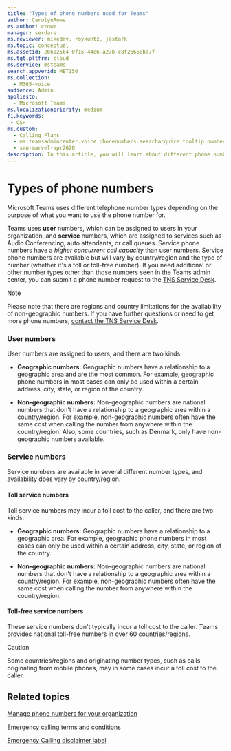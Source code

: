 ```yaml
---
title: "Types of phone numbers used for Teams"
author: CarolynRowe
ms.author: crowe
manager: serdars
ms.reviewer: mikedav, roykuntz, jastark
ms.topic: conceptual
ms.assetid: 26602564-0f15-44e6-a27b-c8f26668ba7f
ms.tgt.pltfrm: cloud
ms.service: msteams
search.appverid: MET150
ms.collection: 
  - M365-voice
audience: Admin
appliesto: 
  - Microsoft Teams
ms.localizationpriority: medium
f1.keywords: 
 - CSH
ms.custom: 
  - Calling Plans
  - ms.teamsadmincenter.voice.phonenumbers.searchacquire.tooltip.numbertype
  - seo-marvel-apr2020
description: In this article, you will learn about different phone number types that Microsoft Teams uses.
---
```


# Types of phone numbers

Microsoft Teams uses different telephone number types depending on the purpose of what you want to use the phone number for. 

Teams uses **user** numbers, which can be assigned to users in your organization, and **service** numbers, which are assigned to services such as Audio Conferencing, auto attendants, or call queues. Service phone numbers have a *higher concurrent call capacity*  than user numbers. Service phone numbers are available but will vary by country/region and the type of number (whether it's a toll or toll-free number). If you need additional or other number types other than those numbers seen in the Teams admin center, you can submit a phone number request to the [TNS Service Desk](manage-phone-numbers-for-your-organization/contact-tns-service-desk.md).

> [!NOTE]
> Please note that there are regions and country limitations for the availability of non-geographic numbers.
> If you have further questions or need to get more phone numbers, [contact the TNS Service Desk](manage-phone-numbers-for-your-organization.md#contact-tns-service-desk).
  
### User numbers
    
User numbers are assigned to users, and there are two kinds:
    
- **Geographic numbers:** Geographic numbers have a relationship to a geographic area and are the most common. For example, geographic phone numbers in most cases can only be used within a certain address, city, state, or region of the country.
    
- **Non-geographic numbers:** Non-geographic numbers are national numbers that don't have a relationship to a geographic area within a country/region. For example, non-geographic numbers often have the same cost when calling the number from anywhere within the country/region. Also, some countries, such as Denmark, only have non-geographic numbers available.
    
### Service numbers 

Service numbers are available in several different number types, and availability does vary by country/region.
    
#### Toll service numbers
    
Toll service numbers may incur a toll cost to the caller, and there are two kinds:
    
- **Geographic numbers:** Geographic numbers have a relationship to a geographic area. For example, geographic phone numbers in most cases can only be used within a certain address, city, state, or region of the country.
        
- **Non-geographic numbers:** Non-geographic numbers are national numbers that don't have a relationship to a geographic area within a country/region. For example, non-geographic numbers often have the same cost when calling the number from anywhere within the country/region.
   
#### Toll-free service numbers 

These service numbers don't typically incur a toll cost to the caller. Teams provides national toll-free numbers in over 60 countries/regions.
    
> [!CAUTION]
> Some countries/regions and originating number types, such as calls originating from mobile phones, may in some cases incur a toll cost to the caller. 

## Related topics

[Manage phone numbers for your organization](manage-phone-numbers-landing-page.md)

[Emergency calling terms and conditions](emergency-calling-terms-and-conditions.md)

[Emergency Calling disclaimer label](https://github.com/MicrosoftDocs/OfficeDocs-SkypeForBusiness/blob/live/Teams/downloads/emergency-calling/emergency-calling-label-(v.1.0).zip?raw=true)
